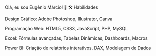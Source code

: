 Olá, eu sou Eugênio Márcio! 👋
🛠️ Habilidades

Design Gráfico: Adobe Photoshop, Illustrator, Canva

Programação Web: HTML5, CSS3, JavaScript, PHP, MySQL

Excel: Fórmulas avançadas, Tabelas Dinâmicas, Dashboards, Macros

Power BI: Criação de relatórios interativos, DAX, Modelagem de Dados
